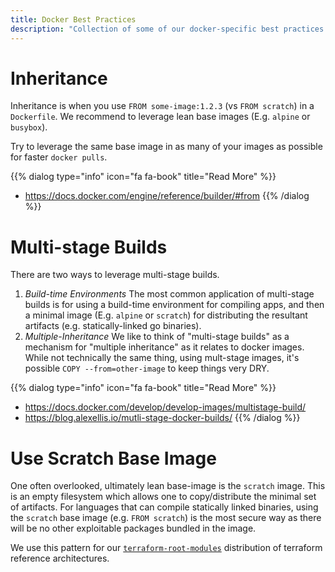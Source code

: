 ```yaml
---
title: Docker Best Practices
description: "Collection of some of our docker-specific best practices."
---
```


# Inheritance

Inheritance is when you use `FROM some-image:1.2.3` (vs `FROM scratch`) in a `Dockerfile`. We recommend to leverage lean base images (E.g. `alpine` or `busybox`).

Try to leverage the same base image in as many of your images as possible for faster `docker pulls`.

{{% dialog type="info" icon="fa fa-book" title="Read More" %}}
- <https://docs.docker.com/engine/reference/builder/#from>
{{% /dialog %}}

# Multi-stage Builds

There are two ways to leverage multi-stage builds.

1. *Build-time Environments* The most common application of multi-stage builds is for using a build-time environment for compiling apps, and then a minimal image (E.g. `alpine` or `scratch`) for distributing the resultant artifacts (e.g. statically-linked go binaries).
2. *Multiple-Inheritance* We like to think of "multi-stage builds" as a mechanism for "multiple inheritance" as it relates to docker images. While not technically the same thing, using mult-stage images, it's possible `COPY --from=other-image` to keep things very DRY.

{{% dialog type="info" icon="fa fa-book" title="Read More" %}}
- <https://docs.docker.com/develop/develop-images/multistage-build/>
- <https://blog.alexellis.io/mutli-stage-docker-builds/>
{{% /dialog %}}

# Use Scratch Base Image

One often overlooked, ultimately lean base-image is the `scratch` image. This is an empty filesystem which allows one to copy/distribute the minimal set of artifacts. For languages that can compile statically linked binaries, using the `scratch` base image (e.g. `FROM scratch`) is the most secure way as there will be no other exploitable packages bundled in the image.

We use this pattern for our [`terraform-root-modules`](https://github.com/cloudposse/terraform-root-modules) distribution of terraform reference architectures.
